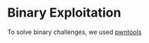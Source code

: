 # Binary Exploitation

To solve binary challenges, we used [pwntools](https://github.com/Gallopsled/pwntools)
